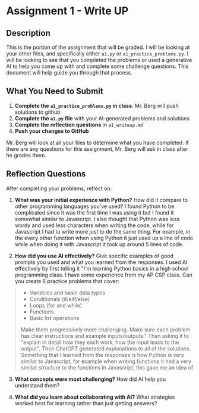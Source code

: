# Assignment 1 - Write UP

## Description
This is the portion of the assignment that will be graded.  I will be looking at your other files, and specifically either `a1.py` or `a1_practice_problems.py`.  I will be looking to see that you completed the problems or used a generative AI to help you come up with and complete some challenge questions.  This document will help guide you through that process.

## What You Need to Submit
1. **Complete the `a1_practice_problems.py` in class**.  Mr. Berg will push solutions to github
2. **Complete the `a1.py` file** with your AI-generated problems and solutions
3. **Complete the reflection questions** in `a1_writeup.md`
4. **Push your changes to GitHub**

Mr. Berg will look at all your files to determine what you have completed.  If there are any questions for this assignment, Mr. Berg will ask in class after he grades them.


## Reflection Questions

After completing your problems, reflect on:

1. **What was your initial experience with Python?** How did it compare to other programming languages you've used?
I found Python to be complicated since it was the first time I was using it but I found it somewhat similar to Javascript. I also thought that Python was less wordy and used less characters when writing the code, while for Javascript I had to write more just to do the same thing. For example, in the every other function when using Python it just used up a line of code while when doing it with Javascript it took up around 5 lines of code.

2. **How did you use AI effectively?** Give specific examples of good prompts you used and what you learned from the responses.
I used AI effectively by first telling it "I'm learning Python basics in a high school programming class. I have some experience from my AP CSP class. Can you create 6 practice problems that cover: 
> - Variables and basic data types
> - Conditionals (if/elif/else)
> - Loops (for and while)
> - Functions
> - Basic list operations
> 
> Make them progressively more challenging. Make sure each problem has clear instructions and example inputs/outputs." Then asking it to "explain in detail how they each work, how the input leads to the output". Then ChatGPT generated explanations to all of the solutions. Something that I learned from the responses is how Python is very similar to Javascript, for example when writing functions it had a very similar structure to the functions in Javascript, this gave me an idea of 

3. **What concepts were most challenging?** How did AI help you understand them?


4. **What did you learn about collaborating with AI?** What strategies worked best for learning rather than just getting answers?
